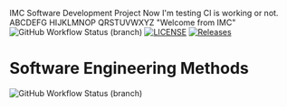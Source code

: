 IMC Software Development Project
Now I'm testing CI is working or not.
ABCDEFG HIJKLMNOP QRSTUVWXYZ
"Welcome from IMC"
![GitHub Workflow Status (branch)](https://img.shields.io/github/actions/workflow/status/MoeMyintThawDevOps/sem/main.yml?branch=master)
[![LICENSE](https://img.shields.io/github/license/MoeMyintThawDevOps/sem.svg?style=flat-square)](https://github.com/github-MoeMyintThawDevOps/sem/blob/master/LICENSE)
[![Releases](https://img.shields.io/github/release/github-MoeMyintThawDevOps/sem/all.svg?style=flat-square)](https://github.com/github-MoeMyintThawDevOps/sem/releases)

# Software Engineering Methods
![GitHub Workflow Status (branch)](https://img.shields.io/github/actions/workflow/status/MoeMyintThawDevOps/sem/main.yml?branch=develop)
